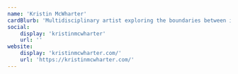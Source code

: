 ```yaml
---
name: 'Kristin McWharter'
cardBlurb: 'Multidisciplinary artist exploring the boundaries between intimacy and competition.'
social:
    display: 'kristinmcwharter'
    url: ''
website:
    display: 'kristinmcwharter.com/'
    url: 'https://kristinmcwharter.com/'
---
```

